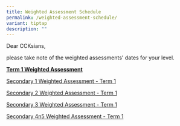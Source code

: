 ```yaml
---
title: Weighted Assessment Schedule
permalink: /weighted-assessment-schedule/
variant: tiptap
description: ""
---
```

<p>Dear CCKsians,</p>
<p>please take note of the weighted assessments' dates for your level.</p>
<p><strong><u>Term 1 Weighted Assessment</u></strong>
</p>
<p><a href="/files/Students/2025 WA 1/2025_Sec_1_WA1_Individual_Class_Schedules.pdf" rel="noopener nofollow" target="_blank">Secondary 1 Weighted Assessment - Term 1</a>
</p>
<p></p>
<p><a href="/files/Students/2025 WA 1/2025_Sec_2_WA1_Individual_Class_Schedules.pdf" rel="noopener nofollow" target="_blank">Secondary 2 Weighted Assessment - Term 1</a>
</p>
<p></p>
<p><a href="/files/Students/2025 WA 1/2025_Sec_3_WA1_Individual_Class_Schedules.pdf" rel="noopener nofollow" target="_blank">Secondary 3 Weighted Assessment - Term 1</a>
</p>
<p></p>
<p><a href="/files/Students/2025 WA 1/2025_Sec_4_5_MA1_Individual_Class_Schedules.pdf" rel="noopener nofollow" target="_blank">Secondary 4n5 Weighted Assessment - Term 1</a>
</p>